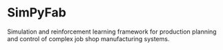 # SimPyFab
Simulation and reinforcement learning framework for production planning and control of complex job shop manufacturing systems.


